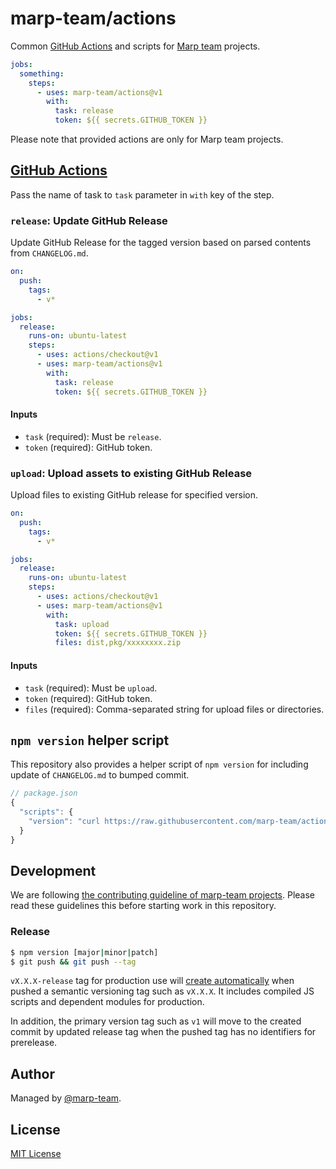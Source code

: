 # marp-team/actions

Common [GitHub Actions] and scripts for [Marp team](https://github.com/marp-team) projects.

```yaml
jobs:
  something:
    steps:
      - uses: marp-team/actions@v1
        with:
          task: release
          token: ${{ secrets.GITHUB_TOKEN }}
```

Please note that provided actions are only for Marp team projects.

[github actions]: https://github.com/features/actions

## [GitHub Actions]

Pass the name of task to `task` parameter in `with` key of the step.

### `release`: Update GitHub Release

Update GitHub Release for the tagged version based on parsed contents from `CHANGELOG.md`.

```yaml
on:
  push:
    tags:
      - v*

jobs:
  release:
    runs-on: ubuntu-latest
    steps:
      - uses: actions/checkout@v1
      - uses: marp-team/actions@v1
        with:
          task: release
          token: ${{ secrets.GITHUB_TOKEN }}
```

#### Inputs

- `task` (required): Must be `release`.
- `token` (required): GitHub token.

<!--
- `convertGitHubMention` (optional: `true` by default): Set whether to convert Markdown links to GitHub profile like `[@marp-team](https://github.com/marp-team/)` into a plain GitHub mention.

<details>
<summary>Details about <code>convertGitHubMention</code></summary>

For giving honor, `CHANGELOG.md` may mention to outside contributors who made a good improvement (e.g. Bug fix, critical update of docs, and so on. Minor fix such as typo may not mention to the contributor).

We are using a traditional Markdown link into GitHub profile page to keep accessible when reading `CHANGELOG.md` directly, but using `@mention` syntax for GitHub releases is better because of [the avatar list for to highlight and celebrate our collaborators.](https://github.blog/changelog/2021-09-14-releases-now-have-an-avatar-list/)

</details>
-->

### `upload`: Upload assets to existing GitHub Release

Upload files to existing GitHub release for specified version.

```yaml
on:
  push:
    tags:
      - v*

jobs:
  release:
    runs-on: ubuntu-latest
    steps:
      - uses: actions/checkout@v1
      - uses: marp-team/actions@v1
        with:
          task: upload
          token: ${{ secrets.GITHUB_TOKEN }}
          files: dist,pkg/xxxxxxxx.zip
```

#### Inputs

- `task` (required): Must be `upload`.
- `token` (required): GitHub token.
- `files` (required): Comma-separated string for upload files or directories.

## `npm version` helper script

This repository also provides a helper script of `npm version` for including update of `CHANGELOG.md` to bumped commit.

```javascript
// package.json
{
  "scripts": {
    "version": "curl https://raw.githubusercontent.com/marp-team/actions/v1/lib/scripts/version.js | node && git add -A CHANGELOG.md"
  }
}
```

## Development

We are following [the contributing guideline of marp-team projects](https://github.com/marp-team/.github/blob/master/CONTRIBUTING.md). Please read these guidelines this before starting work in this repository.

### Release

```bash
$ npm version [major|minor|patch]
$ git push && git push --tag
```

`vX.X.X-release` tag for production use will [create automatically](.github/workflows/release.yml) when pushed a semantic versioning tag such as `vX.X.X`. It includes compiled JS scripts and dependent modules for production.

In addition, the primary version tag such as `v1` will move to the created commit by updated release tag when the pushed tag has no identifiers for prerelease.

## Author

Managed by [@marp-team](https://github.com/marp-team).

## License

[MIT License](LICENSE)
